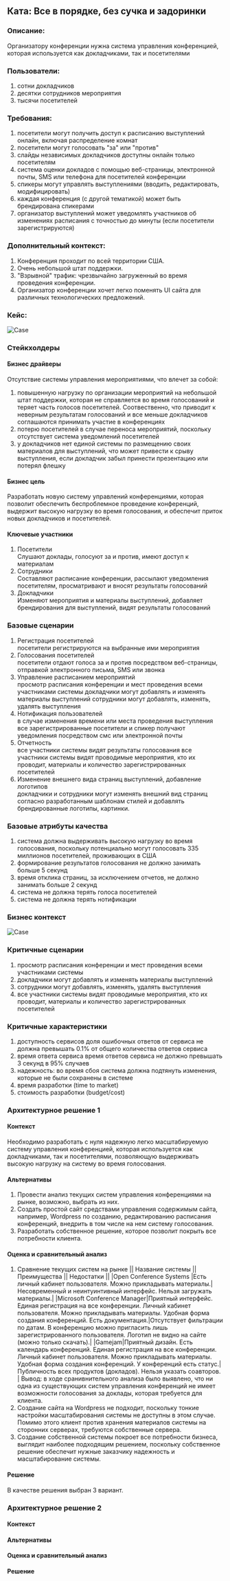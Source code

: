 ## Ката: Все в порядке, без сучка и задоринки

### Описание:

Организатору конференции нужна система управления конференцией, которая используется как докладчиками, так и посетителями

### Пользователи:
1. сотни докладчиков
2. десятки сотрудников мероприятия
3. тысячи посетителей

### Требования:

1. посетители могут получить доступ к расписанию выступлений онлайн, включая распределение комнат
2. посетители могут голосовать "за" или "против"
3. слайды независимых докладчиков доступны онлайн только посетителям
4. система оценки докладов с помощью веб-страницы, электронной почты, SMS или телефона для посетителей конференции
5. спикеры могут управлять выступлениями (вводить, редактировать, модифицировать)
6. каждая конференция (с другой тематикой) может быть брендирована спикерами
7. организатор выступлений может уведомлять участников об изменениях расписания с точностью до минуты (если посетители зарегистрируются)

### Дополнительный контекст:
1. Конференция проходит по всей территории США.
2. Очень небольшой штат поддержки.
3. "Взрывной" трафик: чрезвычайно загруженный во время проведения конференции.
4. Организатор конференции хочет легко поменять UI сайта для различных технологических предложений.

### Кейс:

![Case](./pictures/Case.png)

### Стейкхолдеры

#### Бизнес драйверы
Отсутствие системы управления мероприятиями, что влечет за собой:
1. повышенную нагрузку по организации мероприятий на небольшой штат поддержки, которая не справляется
во время голосований и теряет часть голосов посетителей. Соотвественно, что приводит к неверным
результатам голосований и все меньше докладчиков соглашаются принимать участие в конференциях
2. потерю посетителей в случае переноса мероприятий, поскольку отсутствует система уведомлений
посетителей
3. у докладчиков нет единой системы по размещению своих материалов для выступлений, 
что может привести к срыву выступления, если докладчик забыл принести презентацию или потерял флешку

#### Бизнес цель
Разработать новую систему управлений конференциями, которая позволит обеспечить беспроблемное проведение
конференций, выдержит высокую нагрузку во время голосования, и обеспечит приток новых докладчиков и посетителей.

#### Ключевые участники
1. Посетители  
Слушают доклады, голосуют за и против, имеют доступ к материалам
2. Сотрудники  
Составляют расписание конференции, рассылают уведомления посетителям, просматривают и вносят результаты голосований
3. Докладчики  
Изменяют мероприятия и материалы выступлений, добавляет брендирования для выступлений, видят результаты голосований

### Базовые сценарии
1. Регистрация посетителей  
посетители регистрируются на выбранные ими мероприятия
2. Голосования посетителей  
посетители отдают голоса за и против посредством веб-страницы, отправкой электронного письма, SMS 
или звонка
3. Управление расписанием мероприятий  
просмотр расписания конференции и мест проведения всеми участниками системы
докладчики могут добавлять и изменять материалы выступлений
сотрудники могут добавлять, изменять, удалять выступления
4. Нотификация пользователей  
в случае изменения времени или места проведения выступления все зарегистрированные посетители и
спикер получают уведомления посредством смс или электронной почты
5. Отчетность  
все участники системы видят результаты голосования
все участники системы видят проводимые мероприятия, кто их проводит, материалы и количество зарегистрированных
посетителей
6. Изменение внешнего вида страниц выступлений, добавление логотипов  
докладчики и сотрудники могут изменять внешний вид страниц согласно разработанным шаблонам стилей и добавлять
брендированные логотипы, картинки.


### Базовые атрибуты качества
1. система должна выдерживать высокую нагрузку во время голосования, поскольку потенциально могут голосовать
335 миллионов посетителей, проживающих в США
2. формирование результатов голосования не должно занимать больше 5 секунд
3. время отклика страниц, за исключением отчетов, не должно занимать больше 2 секунд
4. система не должна терять голоса посетителей
5. система не должна терять нотификации

### Бизнес контекст
![Case](./pictures/Context.png)  

### Критичные сценарии
1. просмотр расписания конференции и мест проведения всеми участниками системы
2. докладчики могут добавлять и изменять материалы выступлений
3. сотрудники могут добавлять, изменять, удалять выступления
4. все участники системы видят проводимые мероприятия, кто их проводит, материалы и количество зарегистрированных
посетителей

### Критичные характеристики
1. доступность сервисов
доля ошибочных ответов от сервиса не должна превышать 0.1% от общего количества ответов сервиса
2. время ответа сервиса
время ответов сервиса не должно превышать 3 секунд в 95% случаев
3. надежность:
во время сбоя система должна подтянуть изменения, которые не были сохранены в системе
5. время разработки (time to market)
6. стоимость разработки (budget/cost)
   

### Архитектурное решение 1
#### Контекст
Необходимо разработать с нуля надежную легко масштабируемую систему управления конференцией, которая используется как докладчиками, так и посетителями, позволяющую выдерживать высокую нагрузку на систему во время голосования.  

#### Альтернативы
1. Провести анализ текущих систем управления конференциями на рынке, возможно, выбрать из них.
2. Создать простой сайт средствами управления содержимым сайта, например, Wordpress по созданию, редактированию расписания конференций, внедрить в том числе на нем систему голосования.
3. Разработать собственное решение, которое позволит покрыть все потребности клиента.

#### Оценка и сравнительный анализ
1. Сравнение текущих систем на рынке
|| Название системы || Преимущества || Недостатки ||
|Open Conference Systems |Есть личный кабинет пользователя. Можно прикладывать материалы.|Несовременный и неинтуинтивный интерфейс. Нельзя загружать материалы.|
|Microsoft Conference Manager|Приятный интерфейс. Единая регистрация на все конференции. Личный кабинет пользователя. Можно прикладывать материалы. Удобная форма создания конференций. Есть документация.|Отсутствует фильтрации по датам. В конференцию можно пригласить лишь зарегистрированного пользователя. Логотип не видно на сайте (можно только скачать).|
|Gamejam|Приятный дизайн. Есть календарь конференций. Единая регистрация на все конференции. Личный кабинет пользователя. Можно прикладывать материалы. Удобная форма создания конференций. У конференций есть статус.|Публичность всех продуктов (докладов). Нельзя указать соавторов. |
Вывод: в ходе сранивнительного анализа было выявлено, что ни одна из существующих систем управления конференций не имеет возможности голосования за доклады, которая требуется для клиента.
2. Создание сайта на Wordpress не подходит, поскольку тонкие настройки масштабирования системы не доступны в этом случае. Помимо этого клиент против хранения материалов системы на сторонних серверах, требуются собственные сервера.
3. Создание собственной системы покроет все потребности бизнеса, выглядит наиболее подходящим решением, поскольку собственное решение обеспечит нужные заказчику надежность и масштабирование системы.

#### Решение
В качестве решения выбран 3 вариант.

### Архитектурное решение 2
#### Контекст
#### Альтернативы
#### Оценка и сравнительный анализ
#### Решение

